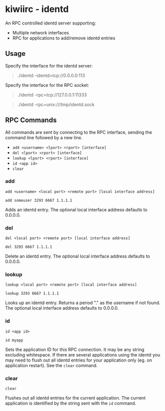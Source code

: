 # kiwiirc - identd
An RPC controlled identd server supporting:
* Multiple network interfaces
* RPC for applications to add/remove identd entries

## Usage
Specify the interface for the identd server:
> ./identd -identd=tcp://0.0.0.0:113

Specify the interface for the RPC socket:
> ./identd -rpc=tcp://127.0.0.1:11333

> ./identd -rpc=unix:///tmp/identd.sock


## RPC Commands
All commands are sent by connecting to the RPC interface, sending the command line followed by a new line.

* `add <username> <lport> <rport> [interface]`
* `del <lport> <rport> [interface]`
* `lookup <lport> <rport> [interface]`
* `id <app id>`
* `clear`

### add
`add <username> <local port> <remote port> [local interface address]`

`add someuser 3293 6667 1.1.1.1`

Adds an identd entry. The optional local interface address defaults to 0.0.0.0.

### del
`del <local port> <remote port> [local interface address]`

`del 3293 6667 1.1.1.1`

Delete an identd entry. The optional local interface address defaults to 0.0.0.0.

### lookup
`lookup <local port> <remote port> [local interface address]`

`lookup 3293 6667 1.1.1.1`

Looks up an identd entry. Returns a period "." as the username if not found. The optional local interface address defaults to 0.0.0.0.

### id
`id <app id>`

`id myapp`

Sets the application ID for this RPC connection. It may be any string excluding whitespace. If there are several applications using the identd you may need to flush out all identd entries for your application only (eg. on application restart). See the `clear` command.

### clear
`clear`

Flushes out all identd entries for the current application. The current
application is identified by the string sent with the `id` command.

